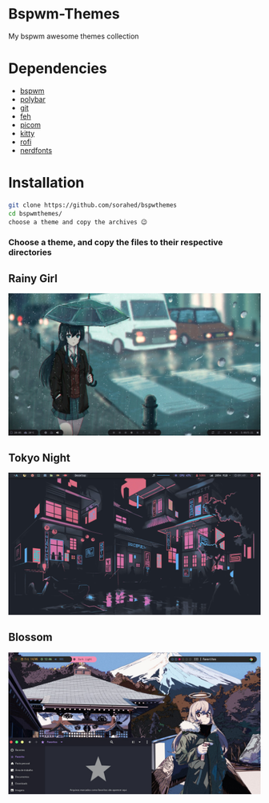 # Bspwm-Themes
My bspwm awesome themes collection

# Dependencies
+ [bspwm](https://github.com/baskerville/bspwm)
+ [polybar](https://github.com/polybar/polybar)
+ [git](https://git-scm.com)
+ [feh](https://feh.finalrewind.org/) 
+ [picom](https://github.com/yshui/picom)
+ [kitty](https://github.com/kovidgoyal/kitty)
+ [rofi](https://github.com/davatorium/rofi)
+ [nerdfonts](https://nerdfonts.com/)

# Installation
```sh
git clone https://github.com/sorahed/bspwthemes
cd bspwmthemes/
choose a theme and copy the archives 😉

```
### Choose a theme, and copy the files to their respective directories

## Rainy Girl
![rainygirl](/artworks/rainygirl.png)

## Tokyo Night
![tokyonight](/artworks/tokyonight.png)

## Blossom
![blossom](/artworks/blossom.jpeg)
